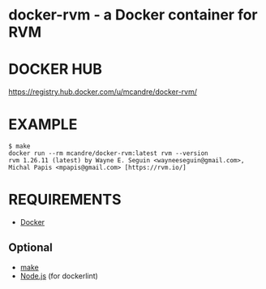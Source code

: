 # docker-rvm - a Docker container for RVM

# DOCKER HUB

https://registry.hub.docker.com/u/mcandre/docker-rvm/

# EXAMPLE

```
$ make
docker run --rm mcandre/docker-rvm:latest rvm --version
rvm 1.26.11 (latest) by Wayne E. Seguin <wayneeseguin@gmail.com>, Michal Papis <mpapis@gmail.com> [https://rvm.io/]
```

# REQUIREMENTS

* [Docker](https://www.docker.com/)

## Optional

* [make](http://www.gnu.org/software/make/)
* [Node.js](https://nodejs.org/en/) (for dockerlint)
